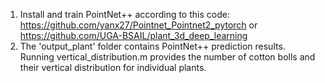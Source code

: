 1. Install and train PointNet++ according to this code: https://github.com/yanx27/Pointnet_Pointnet2_pytorch or https://github.com/UGA-BSAIL/plant_3d_deep_learning
2. The 'output_plant' folder contains PointNet++ prediction results. 
Running vertical_distribution.m provides the number of cotton bolls and their vertical distribution for individual plants.